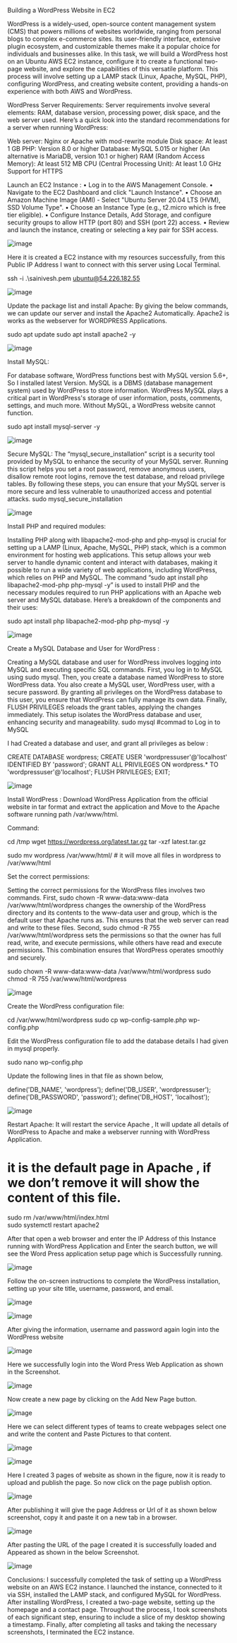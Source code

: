 Building a WordPress Website in EC2

WordPress is a widely-used, open-source content management system (CMS) that powers millions of websites worldwide, ranging from personal blogs to complex e-commerce sites. Its user-friendly interface, extensive plugin ecosystem, and customizable themes make it a popular choice for individuals and businesses alike. In this task, we will build a WordPress host on an Ubuntu AWS EC2 instance, configure it to create a functional two-page website, and explore the capabilities of this versatile platform. This process will involve setting up a LAMP stack (Linux, Apache, MySQL, PHP), configuring WordPress, and creating website content, providing a hands-on experience with both AWS and WordPress.

WordPress Server Requirements:
Server requirements involve several elements: RAM, database version, processing power, disk space, and the web server used.
Here’s a quick look into the standard recommendations for a server when running WordPress:

Web server: Nginx or Apache with mod-rewrite module
Disk space: At least 1 GB
PHP: Version 8.0 or higher
Database: MySQL 5.015 or higher (An alternative is MariaDB, version 10.1 or higher)
RAM (Random Access Memory): At least 512 MB
CPU (Central Processing Unit): At least 1.0 GHz
Support for HTTPS

Launch an EC2 Instance :
•	Log in to the AWS Management Console.
•	Navigate to the EC2 Dashboard and click "Launch Instance".
•	Choose an Amazon Machine Image (AMI) - Select "Ubuntu Server 20.04 LTS (HVM), SSD Volume Type".
•	Choose an Instance Type (e.g., t2.micro which is free tier eligible).
•	Configure Instance Details, Add Storage, and configure security groups to allow HTTP (port 80) and SSH (port 22) access.
•	Review and launch the instance, creating or selecting a key pair for SSH access.

 ![image](https://github.com/sainakka5/Deploy_WordPress_In_Aws_EC2/assets/136338958/b82d0e71-0d3e-4f1d-9601-46a5fec63fb4)


Here it is created a EC2 instance with my resources successfully, from this Public IP Address I want to connect with this server using Local Terminal.

ssh -i .\sainivesh.pem ubuntu@54.226.182.55

 ![image](https://github.com/sainakka5/Deploy_WordPress_In_Aws_EC2/assets/136338958/aa777866-98ad-470f-9c13-4bffa6be4365)


Update the package list and install Apache:
By giving the below commands, we can update our server and install the Apache2 Automatically. Apache2 is works as the webserver for WORDPRESS Applications.

sudo apt update
sudo apt install apache2 -y

 ![image](https://github.com/sainakka5/Deploy_WordPress_In_Aws_EC2/assets/136338958/b0852e08-de13-42b2-b831-2fb24b3118c4)


Install MySQL:

For database software, WordPress functions best with MySQL version 5.6+, So I installed latest Version.
MySQL is a DBMS (database management system) used by WordPress to store information. WordPress MySQL plays a critical part in WordPress's storage of user information, posts, comments, settings, and much more. Without MySQL, a WordPress website cannot function.

sudo apt install mysql-server -y

 ![image](https://github.com/sainakka5/Deploy_WordPress_In_Aws_EC2/assets/136338958/b56a4414-cb0c-44b1-a1d2-67840724392b)


Secure MySQL:
The “mysql_secure_installation” script is a security tool provided by MySQL to enhance the security of your MySQL server. Running this script helps you set a root password, remove anonymous users, disallow remote root logins, remove the test database, and reload privilege tables. By following these steps, you can ensure that your MySQL server is more secure and less vulnerable to unauthorized access and potential attacks.
   sudo mysql_secure_installation
   
![image](https://github.com/sainakka5/Deploy_WordPress_In_Aws_EC2/assets/136338958/47a69b13-9aae-43df-90e6-92a9d603c39e)

 
Install PHP and required modules:

Installing PHP along with libapache2-mod-php and php-mysql is crucial for setting up a LAMP (Linux, Apache, MySQL, PHP) stack, which is a common environment for hosting web applications. This setup allows your web server to handle dynamic content and interact with databases, making it possible to run a wide variety of web applications, including WordPress, which relies on PHP and MySQL.
The command “sudo apt install php libapache2-mod-php php-mysql -y” is used to install PHP and the necessary modules required to run PHP applications with an Apache web server and MySQL database. Here’s a breakdown of the components and their uses:

sudo apt install php libapache2-mod-php php-mysql -y

 ![image](https://github.com/sainakka5/Deploy_WordPress_In_Aws_EC2/assets/136338958/8992c6c9-6073-4c51-877a-269541cf91e2)


Create a MySQL Database and User for WordPress :

Creating a MySQL database and user for WordPress involves logging into MySQL and executing specific SQL commands. First, you log in to MySQL using sudo mysql. Then, you create a database named WordPress to store WordPress data. You also create a MySQL user, WordPress user, with a secure password. By granting all privileges on the WordPress database to this user, you ensure that WordPress can fully manage its own data. Finally, FLUSH PRIVILEGES reloads the grant tables, applying the changes immediately. This setup isolates the WordPress database and user, enhancing security and manageability.
sudo mysql    #commad to Log in to MySQL

I had Created a database and user, and grant all privileges as below :

CREATE DATABASE wordpress;
CREATE USER 'wordpressuser'@'localhost' IDENTIFIED BY 'password';
GRANT ALL PRIVILEGES ON wordpress.* TO 'wordpressuser'@'localhost';
FLUSH PRIVILEGES;
EXIT;

![image](https://github.com/sainakka5/Deploy_WordPress_In_Aws_EC2/assets/136338958/eebad610-2daf-460d-bae2-3a6cecb8ca82)
 

Install WordPress :
Download WordPress Application from the official website in tar format and extract the application and Move to the Apache software running path  /var/www/html.

Command:

cd /tmp
wget https://wordpress.org/latest.tar.gz
tar -xzf latest.tar.gz

sudo mv wordpress /var/www/html/      # it will move all files in wordpress to /var/www/html 

Set the correct permissions:

Setting the correct permissions for the WordPress files involves two commands. First, sudo chown -R www-data:www-data /var/www/html/wordpress changes the ownership of the WordPress directory and its contents to the www-data user and group, which is the default user that Apache runs as. This ensures that the web server can read and write to these files. Second, sudo chmod -R 755 /var/www/html/wordpress sets the permissions so that the owner has full read, write, and execute permissions, while others have read and execute permissions. This combination ensures that WordPress operates smoothly and securely.

sudo chown -R www-data:www-data /var/www/html/wordpress
sudo chmod -R 755 /var/www/html/wordpress

 ![image](https://github.com/sainakka5/Deploy_WordPress_In_Aws_EC2/assets/136338958/7519f35d-4520-42a4-a133-316a55a103eb)


Create the WordPress configuration file:

cd /var/www/html/wordpress
sudo cp wp-config-sample.php wp-config.php

Edit the WordPress configuration file to add the database details I had given in mysql properly.

sudo nano wp-config.php

Update the following lines in that file as shown below,

define('DB_NAME', 'wordpress');
define('DB_USER', 'wordpressuser');
define('DB_PASSWORD', 'password');
define('DB_HOST', 'localhost');

![image](https://github.com/sainakka5/Deploy_WordPress_In_Aws_EC2/assets/136338958/dcba47c1-1d94-49d7-8b70-0ddb4170f31e)
 

Restart Apache:
 It will restart the service Apache , It will update all details of WordPress to Apache and make a webserver running with WordPress Application.
# it is the default page in Apache , if we don’t remove it will show the content of this file.
sudo rm /var/www/html/index.html  
sudo systemctl restart apache2

After that open a web browser and enter the IP Address of this Instance running with WordPress Application and Enter the search button, we will see the Word Press application setup page which is Successfully running.

![image](https://github.com/sainakka5/Deploy_WordPress_In_Aws_EC2/assets/136338958/795240ed-95a6-465b-acb3-5f3c4a981348)

 
Follow the on-screen instructions to complete the WordPress installation, setting up your site title, username, password, and email.

 
![image](https://github.com/sainakka5/Deploy_WordPress_In_Aws_EC2/assets/136338958/2fe3488c-6c6a-4119-8136-f7b52c41d6cc)

![image](https://github.com/sainakka5/Deploy_WordPress_In_Aws_EC2/assets/136338958/e175ef3e-a713-4ae7-8e49-64daaf9474bf)
 

After giving the information, username and password again login into the WordPress website

 ![image](https://github.com/sainakka5/Deploy_WordPress_In_Aws_EC2/assets/136338958/e8d95c46-968e-4228-bd59-dcac5ced3704)


Here we successfully login into the Word Press Web Application as shown in the Screenshot.
 
![image](https://github.com/sainakka5/Deploy_WordPress_In_Aws_EC2/assets/136338958/44eb8c7c-6aa3-4375-8080-a0b4f200c095)

Now create a new page by clicking on the Add New Page button.
 
![image](https://github.com/sainakka5/Deploy_WordPress_In_Aws_EC2/assets/136338958/43b7ffc7-4c5b-4f0d-9fed-dbd753e3dacd)


Here we can select different types of teams to create webpages select one and write the content and Paste Pictures to that content.

![image](https://github.com/sainakka5/Deploy_WordPress_In_Aws_EC2/assets/136338958/69bb6838-5964-4e35-b7c0-1e82899e24b9)
 

![image](https://github.com/sainakka5/Deploy_WordPress_In_Aws_EC2/assets/136338958/6ab2e4ef-4cef-412f-af73-a02405966922)
 

Here I created 3 pages of website as shown in the figure, now it is ready to upload and publish the page. So now click on the page publish option.

 ![image](https://github.com/sainakka5/Deploy_WordPress_In_Aws_EC2/assets/136338958/e9118822-14a9-4f07-9aa2-08411fdb7fdf)


After publishing it will give the page Address or Url of it as shown below screenshot, copy it and paste it on a new tab in a browser.

![image](https://github.com/sainakka5/Deploy_WordPress_In_Aws_EC2/assets/136338958/a10b63ca-c290-4377-9589-4b4f5cb87e44)
 

After pasting the URL of the page I created it is successfully loaded and Appeared as shown in the below Screenshot.

![image](https://github.com/sainakka5/Deploy_WordPress_In_Aws_EC2/assets/136338958/c5f6d482-6c8d-4346-a896-0246d662085e)
 

Conclusions:
I successfully completed the task of setting up a WordPress website on an AWS EC2 instance. I launched the instance, connected to it via SSH, installed the LAMP stack, and configured MySQL for WordPress. After installing WordPress, I created a two-page website, setting up the homepage and a contact page. Throughout the process, I took screenshots of each significant step, ensuring to include a slice of my desktop showing a timestamp. Finally, after completing all tasks and taking the necessary screenshots, I terminated the EC2 instance.
